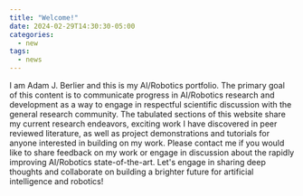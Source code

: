 ```yaml
---
title: "Welcome!"
date: 2024-02-29T14:30:30-05:00
categories:
  - new
tags:
  - news
---
```


I am Adam J. Berlier and this is my AI/Robotics portfolio. The primary goal of this content is to communicate progress in AI/Robotics research and development as a way to engage in respectful scientific discussion with the general research community. The tabulated sections of this website share my current research endeavors, exciting work I have discovered in peer reviewed literature, as well as project demonstrations and tutorials for anyone interested in building on my work. Please contact me if you would like to share feedback on my work or engage in discussion about the rapidly improving AI/Robotics state-of-the-art. Let's engage in sharing deep thoughts and collaborate on building a brighter future for artificial intelligence and robotics!